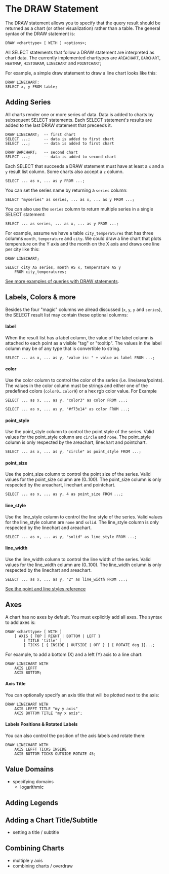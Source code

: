 The DRAW Statement
==================

The DRAW statement allows you to specify that the query result should be
returned as a chart (or other visualization) rather than a table. The
general syntax of the DRAW statement is:

    DRAW <charttype> [ WITH ] <options>;

All SELECT statements that follow a DRAW statement are interpreted as chart data.
The currently implemented charttypes are `AREACHART`, `BARCHART`, `HEATMAP`, 
`HISTOGRAM`, `LINECHART` and `POINTCHART`;

For example, a simple draw statement to draw a line chart looks like this:

    DRAW LINECHART:
    SELECT x, y FROM table;


Adding Series
-------------

All charts render one or more series of data. Data is added to charts by
subsequent SELECT statements. Each SELECT statement's results are added to
the last DRAW statement that preceeds it.

    DRAW LINECHART;  -- first chart
    SELECT ...;      -- data is added to first chart
    SELECT ...;      -- data is added to first chart

    DRAW BARCHART;   -- second chart
    SELECT ...;      -- data is added to second chart

Each SELECT that succeeds a DRAW statement must have at least a `x` and a `y`
result list column. Some charts also accept a `z` column.

    SELECT ... as x, ... as y FROM ...;

You can set the series name by returning a `series` column:

    SELECT "myseries" as series, ... as x, ... as y FROM ...;

You can also use the `series` column to return multiple series in a single
SELECT statement:

    SELECT ... as series, ... as x, ... as y FROM ...;


For example, assume we have a table `city_temperatures` that has three columns
`month`, `temperature` and `city`. We could draw a line chart that plots
temperature on the Y axis and the month on the X axis and draws one line per
city like this:

    DRAW LINECHART;

    SELECT city AS series, month AS x, temperature AS y
        FROM city_temperatures;


[See more examples of queries with DRAW statements](/examples).


Labels, Colors & more
---------------------

Besides the four "magic" columns we alread discussed (`x`, `y`, `y` and `series`),
the SELECT result list may contain these optional columns:

#### label

When the result list has a label column, the value of the label column is attached
to each point as a visible "tag" or "tooltip". The values in the label column
may be of any type that is convertible to string.

    SELECT ... as x, ... as y, "value is: " + value as label FROM ...;


#### color

Use the color column to control the color of the series (i.e. line/area/points).
The values in the color column must be strings and either one of the predefined
colors (`color0`...`color9`) or a hex rgb color value. For Example

    SELECT ... as x, ... as y, "color3" as color FROM ...;

    SELECT ... as x, ... as y, "#f73e14" as color FROM ...;

#### point_style

Use the point_style column to control the point style of the series. Valid values
for the point_style column are `circle` and `none`. The point_style column is only
respected by the areachart, linechart and pointchart.

    SELECT ... as x, ... as y, "circle" as point_style FROM ...;

#### point_size

Use the point_size column to control the point size of the series. Valid values
for the point_size column are (0..100). The point_size column is only respected
by the areachart, linechart and pointchart.

    SELECT ... as x, ... as y, 4 as point_size FROM ...;

#### line_style

Use the line_style column to control the line style of the series. Valid values
for the line_style column are `none` and `solid`. The line_style column is only
respected by the linechart and areachart.

    SELECT ... as x, ... as y, "solid" as line_style FROM ...;

#### line_width

Use the line_width column to control the line width of the series. Valid values
for the line_width column are (0..100). The line_width column is only
respected by the linechart and areachart.

    SELECT ... as x, ... as y, "2" as line_width FROM ...;

[See the point and line styles reference](/documentation/chartsql/point_and_line_styles)

Axes
----

A chart has no axes by default. You must explicitly add all axes. The syntax
to add axes is:

    DRAW <charttype> [ WITH ]
        [ AXIS { TOP | RIGHT | BOTTOM | LEFT }
            [ TITLE 'title' ]
            [ TICKS [ { INSIDE | OUTSIDE | OFF } ] [ ROTATE deg ]]...;

For example, to add a bottom (X) and a left (Y) axis to a line chart:

    DRAW LINECHART WITH
        AXIS LEFFT
        AXIS BOTTOM;


#### Axis Title

You can optionally specify an axis title that will be plotted next to the
axis:

    DRAW LINECHART WITH
        AXIS LEFFT TITLE "my y axis"
        AXIS BOTTOM TITLE "my x axis";

#### Labels Positions & Rotated Labels

You can also control the position of the axis labels and rotate them:

    DRAW LINECHART WITH
        AXIS LEFFT TICKS INSIDE
        AXIS BOTTOM TICKS OUTSIDE ROTATE 45;


Value Domains
-------------

- specifying domains
   * logarithmic

Adding Legends
--------------

Adding a Chart Title/Subtitle
-----------------------------

- setting a title / subtitle

Combining Charts
----------------

- multiple y axis
- combining charts / overdraw



